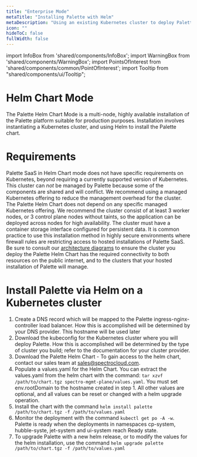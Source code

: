 ```yaml
---
title: "Enterprise Mode"
metaTitle: "Installing Palette with Helm"
metaDescription: "Using an existing Kubernetes cluster to deploy Palette SaaS"
icon: ""
hideToC: false
fullWidth: false
---
```


import InfoBox from 'shared/components/InfoBox';
import WarningBox from 'shared/components/WarningBox';
import PointsOfInterest from 'shared/components/common/PointOfInterest';
import Tooltip from "shared/components/ui/Tooltip";

# Helm Chart Mode

The Palette Helm Chart Mode is a multi-node, highly available installation of the Palette platform suitable for production purposes. Installation involves instantiating a Kubernetes cluster, and using Helm to install the Palette chart.

# Requirements

Palette SaaS in Helm Chart mode does not have specific requirements on Kubernetes, beyond requiring a currently supported version of Kubernetes. This cluster can *not* be managed by Palette because some of the components are shared and will conflict. We recommend using a managed Kubernetes offering to reduce the management overhead for the cluster. The Palette Helm Chart does not depend on any specific managed Kubernetes offering. We recommend the cluster consist of at least 3 worker nodes, or 3 control plane nodes without taints, so the application can be deployed across nodes for high availability. The cluster must have a container storage interface configured for persistent data. It is common practice to use this installation method in highly secure environments where firewall rules are restricting access to hosted installations of Palette SaaS. Be sure to consult our [architecture diagrams](/architecture/networking-ports) to ensure the cluster you deploy the Palette Helm Chart has the required connectivity to both resources on the public internet, and to the clusters that your hosted installation of Palette will manage. 


# Install Palette via Helm on a Kubernetes cluster

1. Create a DNS record which will be mapped to the Palette ingress-nginx-controller load balancer. How this is accomplished will be determined by your DNS provider. This hostname will be used later
2. Download the kubeconfig for the Kubernetes cluster where you will deploy Palette. How this is accomplished will be determined by the type of cluster you build; refer to the documentation for your cluster provider. 
3. Download the Palette Helm Chart - To gain access to the helm chart, contact our sales team at [sales@spectrocloud.com](mailto:sales@spectrocloud.com).
4. Populate a values.yaml for the Helm Chart. You can extract the values.yaml from the helm chart with the command: `tar xzvf /path/to/chart.tgz spectro-mgmt-plane/values.yaml`. You must set env.rootDomain to the hostname created in step 1. All other values are optional, and all values can be reset or changed with a helm upgrade operation.
5. Install the chart with the command `helm install palette /path/to/chart.tgz -f /path/to/values.yaml`
6. Monitor the deployment with the command `kubectl get po -A -w`. Palette is ready when the deployments in namespaces cp-system, hubble-syste, jet-system and ui-system reach Ready state.
7. To upgrade Palette with a new helm release, or to modify the values for the helm installation, use the command `helm upgrade palette /path/to/chart.tgz -f /path/to/values.yaml`
